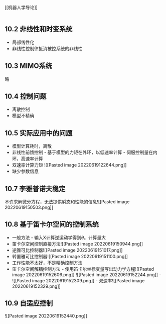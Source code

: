 [[机器人学导论]]

```toc
```

## 10.2 非线性和时变系统
- 局部线性化
- 非线性控制律抵消被控系统的非线性

## 10.3 MIMO系统
略

## 10.4 控制问题
- 离散控制
- 模型不精确


## 10.5 实际应用中的问题
- 模型计算耗时，离散
- 非线性前馈控制
		- 基于模型的力矩在外环，以低速率计算
		- 伺服控制量在内环，高速率计算
- 双速率计算力矩
![[Pasted image 20220619122644.png]]
- 缺少参数信息


## 10.7 李雅普诺夫稳定
不许求解微分方程，无法提供瞬态和性能的信息![[Pasted image 20220619150503.png]]


## 10.8 基于笛卡尔空间的控制系统
- 一般方法
		- 输入X计算逆运动学得到$\theta$。计算量大
- 笛卡尔空间控制直接方法![[Pasted image 20220619150944.png]]
- 逆雅可比控制器![[Pasted image 20220619151017.png]]
- 转置雅可比控制器![[Pasted image 20220619151100.png]]
- 工作性能不太好，不是精确控制方法
- 笛卡尔空间解耦控制方法
		- 使用笛卡尔坐标变量写出动力学方程![[Pasted image 20220619152606.png]] ![[Pasted image 20220619152244.png]]
		- ![[Pasted image 20220619152309.png]]
		- 双速率![[Pasted image 20220619152329.png]]

## 10.9 自适应控制
![[Pasted image 20220619152440.png]]
